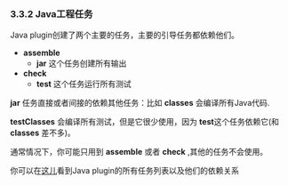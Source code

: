 ### 3.3.2 Java工程任务

Java plugin创建了两个主要的任务，主要的引导任务都依赖他们。

* **assemble** 
    * **jar** 这个任务创建所有输出
* **check** 
    * **test** 这个任务运行所有测试

**jar** 任务直接或者间接的依赖其他任务：比如 **classes** 会编译所有Java代码.

**testClasses** 会编译所有测试，但是它很少使用，因为 **test**这个任务依赖它(和 **classes** 差不多)。

通常情况下，你可能只用到 **assemble**  或者 **check** ,其他的任务不会使用。

你可以在[这儿](http://gradle.org/docs/current/userguide/java_plugin.html)看到Java plugin的所有任务列表以及他们的依赖关系
